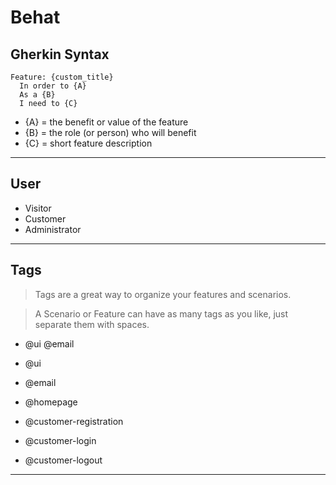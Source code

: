 # Behat

## Gherkin Syntax

```Gherkin
Feature: {custom_title}
  In order to {A}
  As a {B}
  I need to {C}
```
- {A} = the benefit or value of the feature
- {B} = the role (or person) who will benefit
- {C} = short feature description

---

## User
 
- Visitor
- Customer
- Administrator

---

## Tags

> Tags are a great way to organize your features and scenarios.

> A Scenario or Feature can have as many tags as you like, just separate them with spaces.

- @ui @email

- @ui
- @email

- @homepage
- @customer-registration
- @customer-login
- @customer-logout

---
